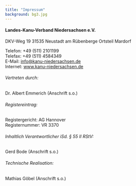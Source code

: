 ```yaml
---
title: "Impressum"
background: bg3.jpg
---
```


#### Landes-Kanu-Verband Niedersachsen e.V.
DKV-Weg 19
31535 Neustadt am Rübenberge
Ortsteil Mardorf


Telefon: +49 (511) 2101199  
Telefax: +49 (511) 4584349  
E-Mail: info@kanu-niedersachsen.de  
Internet: www.kanu-niedersachsen.de

###### Vertreten durch:

Dr. Albert Emmerich (Anschrift s.o.)

###### Registereintrag:

Registergericht: AG Hannover  
Registernummer: VR 3370

###### Inhaltlich Verantwortlicher iSd. § 55 II RStV: 

Gerd Bode (Anschrift s.o.)

###### Technische Realisation:

Mathias Göbel (Anschrift s.o.)




